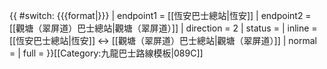 {{ #switch: {{{format|}}}
  | endpoint1 = [[恆安巴士總站|恆安]]
  | endpoint2 = [[觀塘（翠屏道）巴士總站|觀塘（翠屏道）]]
  | direction = 2
  | status =
  | inline = [[恆安巴士總站|恆安]] ↔ [[觀塘（翠屏道）巴士總站|觀塘（翠屏道）]]
  | normal =
  | full =
}}<noinclude>[[Category:九龍巴士路線模板|089C]]</noinclude>